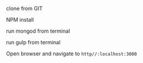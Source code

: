 

clone from GIT

NPM install

run mongod from terminal

run gulp from terminal

Open browser and navigate to `http//:localhost:3000`